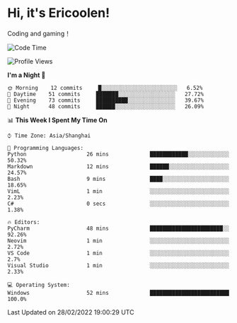 # Hi, it's Ericoolen!
Coding and gaming！

<!--START_SECTION:waka-->
![Code Time](http://img.shields.io/badge/Code%20Time-184%20hrs%2036%20mins-blue)

![Profile Views](http://img.shields.io/badge/Profile%20Views-4-blue)

**I'm a Night 🦉** 

```text
🌞 Morning    12 commits     █░░░░░░░░░░░░░░░░░░░░░░░░   6.52% 
🌆 Daytime    51 commits     ███████░░░░░░░░░░░░░░░░░░   27.72% 
🌃 Evening    73 commits     ██████████░░░░░░░░░░░░░░░   39.67% 
🌙 Night      48 commits     ██████░░░░░░░░░░░░░░░░░░░   26.09%

```


📊 **This Week I Spent My Time On** 

```text
⌚︎ Time Zone: Asia/Shanghai

💬 Programming Languages: 
Python                   26 mins             ████████████░░░░░░░░░░░░░   50.32% 
Markdown                 12 mins             ██████░░░░░░░░░░░░░░░░░░░   24.57% 
Bash                     9 mins              ████░░░░░░░░░░░░░░░░░░░░░   18.65% 
VimL                     1 min               ░░░░░░░░░░░░░░░░░░░░░░░░░   2.23% 
C#                       0 secs              ░░░░░░░░░░░░░░░░░░░░░░░░░   1.38%

🔥 Editors: 
PyCharm                  48 mins             ███████████████████████░░   92.26% 
Neovim                   1 min               ░░░░░░░░░░░░░░░░░░░░░░░░░   2.72% 
VS Code                  1 min               ░░░░░░░░░░░░░░░░░░░░░░░░░   2.7% 
Visual Studio            1 min               ░░░░░░░░░░░░░░░░░░░░░░░░░   2.33%

💻 Operating System: 
Windows                  52 mins             █████████████████████████   100.0%

```


 Last Updated on 28/02/2022 19:00:29 UTC
<!--END_SECTION:waka-->

